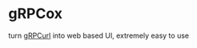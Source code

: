 # gRPCox
turn [gRPCurl](https://github.com/fullstorydev/grpcurl) into web based UI, extremely easy to use

